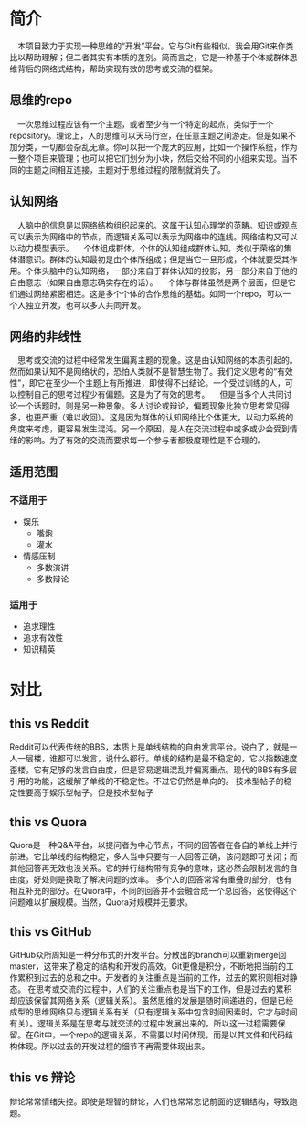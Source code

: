 # 简介

&emsp;本项目致力于实现一种思维的“开发”平台。它与Git有些相似，我会用Git来作类比以帮助理解；但二者其实有本质的差别。简而言之，它是一种基于个体或群体思维背后的网络式结构，帮助实现有效的思考或交流的框架。

## 思维的repo

&emsp;一次思维过程应该有一个主题，或者至少有一个特定的起点，类似于一个repository。理论上，人的思维可以天马行空，在任意主题之间游走。但是如果不加分类，一切都会杂乱无章。你可以把一个庞大的应用，比如一个操作系统，作为一整个项目来管理；也可以把它们划分为小块，然后交给不同的小组来实现。当不同的主题之间相互连接，主题对于思维过程的限制就消失了。

## 认知网络

&emsp;人脑中的信息是以网络结构组织起来的。这属于认知心理学的范畴。知识或观点可以表示为网络中的节点，而逻辑关系可以表示为网络中的连线。网络结构又可以以动力模型表示。
&emsp;个体组成群体，个体的认知组成群体认知，类似于荣格的集体潜意识。群体的认知最初是由个体所组成；但是当它一旦形成，个体就要受其作用。个体头脑中的认知网络，一部分来自于群体认知的投影，另一部分来自于他的自由意志（如果自由意志确实存在的话）。
&emsp;个体与群体虽然是两个层面，但是它们通过网络紧密相连。这是多个个体的合作思维的基础。如同一个repo，可以一个人独立开发，也可以多人共同开发。

## 网络的非线性

&emsp;思考或交流的过程中经常发生偏离主题的现象。这是由认知网络的本质引起的。然而如果认知不是网络状的，恐怕人类就不是智慧生物了。我们定义思考的“有效性”，即它在至少一个主题上有所推进，即使得不出结论。一个受过训练的人，可以控制自己的思考过程少有偏题。这是为了有效的思考。
&emsp;但是当多个人共同讨论一个话题时，则是另一种景象。多人讨论或辩论，偏题现象比独立思考常见得多，也更严重（难以收回）。这是因为群体的认知网络比个体更大，以动力系统的角度来考虑，更容易发生混沌。另一个原因，是人在交流过程中或多或少会受到情绪的影响。为了有效的交流而要求每一个参与者都极度理性是不合理的。

## 适用范围

### 不适用于

- 娱乐
  - 嘴炮
  - 灌水
- 情感压制
  - 多数演讲
  - 多数辩论


 ### 适用于
 
 - 追求理性
 - 追求有效性
 - 知识精英

# 对比

## this vs Reddit

Reddit可以代表传统的BBS，本质上是单线结构的自由发言平台。说白了，就是一人一层楼，谁都可以发言，说什么都行。单线的结构是最不稳定的，它以指数速度歪楼。它有足够的发言自由度，但是容易逻辑混乱并偏离重点。现代的BBS有多层引用的功能，这缓解了单线的不稳定性。不过它仍然是单向的。
技术型帖子的稳定性要高于娱乐型帖子。但是技术型帖子

## this vs Quora

Quora是一种Q&A平台，以提问者为中心节点，不同的回答者在各自的单线上并行前进。它比单线的结构稳定，多人当中只要有一人回答正确，该问题即可关闭；而其他回答再无效也没关系。它的并行结构带有竞争的意味，这必然会限制发言的自由度，好处则是换取了解决问题的效率。
多个人的回答常常有重叠的部分，也有相互补充的部分。在Quora中，不同的回答并不会融合成一个总回答，这使得这个问题难以扩展规模。当然，Quora对规模并无要求。

## this vs GitHub

GitHub众所周知是一种分布式的开发平台。分散出的branch可以重新merge回master，这带来了稳定的结构和开发的高效。Git更像是积分，不断地把当前的工作累积到过去的总和之中。开发者的关注重点是当前的工作，过去的累积则相对静态。
在思考或交流的过程中，人们的关注重点也是当下的工作，但是过去的累积却应该保留其网络关系（逻辑关系）。虽然思维的发展是随时间递进的，但是已经成型的思维网络只与逻辑关系有关（只有逻辑关系中包含时间因素时，它才与时间有关）。逻辑关系是在思考与就交流的过程中发展出来的，所以这一过程需要保留。在Git中，一个repo的逻辑关系，不需要以时间体现，而是以其文件和代码结构体现。所以过去的开发过程的细节不再需要体现出来。

## this vs 辩论

辩论常常情绪失控。即使是理智的辩论，人们也常常忘记前面的逻辑结构，导致跑题。
